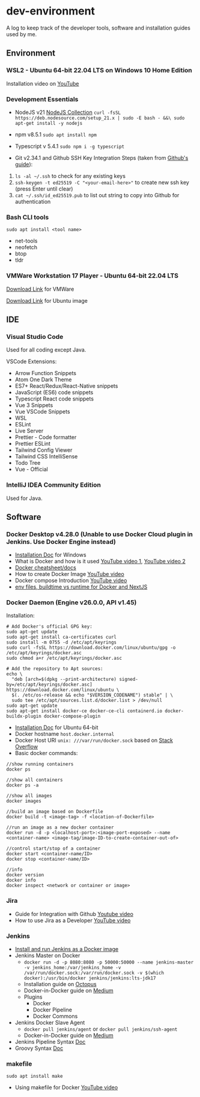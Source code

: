 # dev-environment
A log to keep track of the developer tools, software and installation guides used by me.

## Environment
### WSL2 - Ubuntu 64-bit 22.04 LTS on Windows 10 Home Edition
Installation video on [YouTube](https://www.youtube.com/watch?v=1ap3hL-UR9I)
### Development Essentials
- NodeJS v21 [NodeJS Collection](https://github.com/nodesource/distributions#installation-instructions) ```curl -fsSL https://deb.nodesource.com/setup_21.x | sudo -E bash - &&\
sudo apt-get install -y nodejs```


- npm v8.5.1 `sudo apt install npm`
- Typescript v 5.4.1 `sudo npm i -g typescript`

- Git v2.34.1 and Github
SSH Key Integration Steps (taken from [Github's guide](https://docs.github.com/en/authentication/connecting-to-github-with-ssh/checking-for-existing-ssh-keys)):
1. `ls -al ~/.ssh` to check for any existing keys
2. `ssh-keygen -t ed25519 -C "<your-email-here>"` to create new ssh key (press Enter until clear)
3. `cat ~/.ssh/id_ed25519.pub` to list out string to copy into Github for authentication


### Bash CLI tools
`sudo apt install <tool name>`
- net-tools
- neofetch
- btop
- tldr
### VMWare Workstation 17 Player - Ubuntu 64-bit 22.04 LTS
[Download Link](https://www.vmware.com/products/workstation-player/workstation-player-evaluation.html.html) for VMWare

[Download Link](https://ubuntu.com/download/desktop) for Ubuntu image

## IDE
### Visual Studio Code
Used for all coding except Java.

VSCode Extensions:
- Arrow Function Snippets
- Atom One Dark Theme
- ES7+ React/Redux/React-Native snippets
- JavaScript (ES6) code snippets
- Typescript React code snippets
- Vue 3 Snippets
- Vue VSCode Snippets
- WSL
- ESLint
- Live Server
- Prettier - Code formatter
- Prettier ESLint
- Tailwind Config Viewer
- Tailwind CSS IntelliSense
- Todo Tree
- Vue - Official

### IntelliJ IDEA Community Edition
Used for Java.

## Software
### Docker Desktop v4.28.0 (Unable to use Docker Cloud plugin in Jenkins. Use Docker Engine instead)
- [Installation Doc](https://docs.docker.com/desktop/install/windows-install/) for Windows
- What is Docker and how is it used [YouTube video 1](https://www.youtube.com/watch?v=Nm1tfmZDqo8), [YouTube video 2](https://www.youtube.com/watch?v=pg19Z8LL06w&list=PLoRikNuYMkcBolm6Tfmj3L3-YmkDMzP89&index=9)
- [Docker cheatsheet/docs](https://www.squash.io/docker-how-to-workdir-run-cmd-env-variables/#:~:text=The%20WORKDIR%20command%20in%20Docker,Docker%20container%20is%20set%20to%20%2F%20.)
- How to create Docker Image [YouTube video](https://www.youtube.com/watch?v=EKaGsShRXNY)
- Docker compose Introduction [YouTube video](https://www.youtube.com/watch?v=SXwC9fSwct8&list=PLoRikNuYMkcBolm6Tfmj3L3-YmkDMzP89&index=10)
- [env files, buildtime vs runtime for Docker and NextJS](https://www.saltycrane.com/blog/2021/04/buildtime-vs-runtime-environment-variables-nextjs-docker/#setting-dynamic-buildtime-environment-variables-that-are-available-at-runtime-also)

### Docker Daemon (Engine v26.0.0, API v1.45)
Installation:
```
# Add Docker's official GPG key:
sudo apt-get update
sudo apt-get install ca-certificates curl
sudo install -m 0755 -d /etc/apt/keyrings
sudo curl -fsSL https://download.docker.com/linux/ubuntu/gpg -o /etc/apt/keyrings/docker.asc
sudo chmod a+r /etc/apt/keyrings/docker.asc

# Add the repository to Apt sources:
echo \
  "deb [arch=$(dpkg --print-architecture) signed-by=/etc/apt/keyrings/docker.asc] https://download.docker.com/linux/ubuntu \
  $(. /etc/os-release && echo "$VERSION_CODENAME") stable" | \
  sudo tee /etc/apt/sources.list.d/docker.list > /dev/null
sudo apt-get update
sudo apt-get install docker-ce docker-ce-cli containerd.io docker-buildx-plugin docker-compose-plugin
```
- [Installation Doc](https://docs.docker.com/engine/install/ubuntu/) for Ubuntu 64-bit
- Docker hostname `host.docker.internal`
- Docker Host URI `unix: ///var/run/docker.sock` based on [Stack Overflow](https://stackoverflow.com/questions/47709208/how-to-find-docker-host-uri-to-be-used-in-jenkins-docker-plugin)
- Basic docker commands:
```
//show running containers
docker ps

//show all containers
docker ps -a

//show all images
docker images 

//build an image based on Dockerfile
docker build -t <image-tag> -f <location-of-Dockerfile>

//run an image as a new docker container
docker run -d -p <localhost-port>:<image-port-exposed> --name <container-name> <image-tag/image-ID-to-create-container-out-of>

//control start/stop of a container
docker start <container-name/ID>
docker stop <container-name/ID>

//info
docker version
docker info
docker inspect <network or container or image>
```

### Jira
- Guide for Integration with Github [Youtube video](https://www.youtube.com/watch?v=u6RsQmlX4j0)
- How to use Jira as a Developer [YouTube video](https://www.youtube.com/watch?v=pLLH0dVFDvc)
### Jenkins
- [Install and run Jenkins as a Docker image](https://octopus.com/blog/jenkins-docker-install-guide)
- Jenkins Master on Docker
  - `docker run -d -p 8080:8080 -p 50000:50000 --name jenkins-master -v jenkins_home:/var/jenkins_home -v /var/run/docker.sock:/var/run/docker.sock -v $(which docker):/usr/bin/docker jenkins/jenkins:lts-jdk17`
  - Installation guide on [Octopus](https://octopus.com/blog/jenkins-docker-install-guide)
  - Docker-in-Docker guide on [Medium](https://medium.com/@yassine.essadraoui_78000/jenkins-docker-in-docker-b7630c7b9364)
  - Plugins
    - Docker
    - Docker Pipeline
    - Docker Commons 
- Jenkins Docker Slave Agent
  - `docker pull jenkins/agent` or `docker pull jenkins/ssh-agent`
  - Docker-in-Docker guide on [Medium](https://medium.com/@yassine.essadraoui_78000/jenkins-docker-in-docker-b7630c7b9364)
- Jenkins Pipeline Syntax [Doc](https://www.jenkins.io/doc/book/pipeline/)
- Groovy Syntax [Doc](https://groovy-lang.org/syntax.html#_string_interpolation)

### makefile
`sudo apt install make`
- Using makefile for Docker [YouTube video](https://www.youtube.com/watch?v=44EqIY7v5xM)
